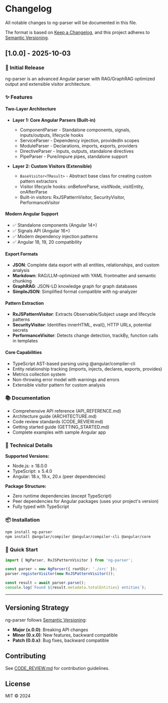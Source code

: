 # Changelog

All notable changes to ng-parser will be documented in this file.

The format is based on [Keep a Changelog](https://keepachangelog.com/en/1.0.0/),
and this project adheres to [Semantic Versioning](https://semver.org/spec/v2.0.0.html).

## [1.0.0] - 2025-10-03

### 🎉 Initial Release

ng-parser is an advanced Angular parser with RAG/GraphRAG optimized output and extensible visitor architecture.

### ✨ Features

#### Two-Layer Architecture
- **Layer 1: Core Angular Parsers (Built-in)**
  - ComponentParser - Standalone components, signals, inputs/outputs, lifecycle hooks
  - ServiceParser - Dependency injection, providedIn scopes
  - ModuleParser - Declarations, imports, exports, providers
  - DirectiveParser - Inputs, outputs, standalone directives
  - PipeParser - Pure/impure pipes, standalone support

- **Layer 2: Custom Visitors (Extensible)**
  - `BaseVisitor<TResult>` - Abstract base class for creating custom pattern extractors
  - Visitor lifecycle hooks: onBeforeParse, visitNode, visitEntity, onAfterParse
  - Built-in visitors: RxJSPatternVisitor, SecurityVisitor, PerformanceVisitor

#### Modern Angular Support
- ✅ Standalone components (Angular 14+)
- ✅ Signals API (Angular 16+)
- ✅ Modern dependency injection patterns
- ✅ Angular 18, 19, 20 compatibility

#### Export Formats
- **JSON**: Complete data export with all entities, relationships, and custom analysis
- **Markdown**: RAG/LLM-optimized with YAML frontmatter and semantic chunking
- **GraphRAG**: JSON-LD knowledge graph for graph databases
- **SimpleJSON**: Simplified format compatible with ng-analyzer

#### Pattern Extraction
- **RxJSPatternVisitor**: Extracts Observable/Subject usage and lifecycle patterns
- **SecurityVisitor**: Identifies innerHTML, eval(), HTTP URLs, potential secrets
- **PerformanceVisitor**: Detects change detection, trackBy, function calls in templates

#### Core Capabilities
- TypeScript AST-based parsing using @angular/compiler-cli
- Entity relationship tracking (imports, injects, declares, exports, provides)
- Metrics collection system
- Non-throwing error model with warnings and errors
- Extensible visitor pattern for custom analysis

### 📚 Documentation
- Comprehensive API reference (API_REFERENCE.md)
- Architecture guide (ARCHITECTURE.md)
- Code review standards (CODE_REVIEW.md)
- Getting started guide (GETTING_STARTED.md)
- Complete examples with sample Angular app

### 🔧 Technical Details

**Supported Versions:**
- Node.js: ≥ 18.0.0
- TypeScript: ≥ 5.4.0
- Angular: 18.x, 19.x, 20.x (peer dependencies)

**Package Structure:**
- Zero runtime dependencies (except TypeScript)
- Peer dependencies for Angular packages (uses your project's version)
- Fully typed with TypeScript

### 📦 Installation

```bash
npm install ng-parser
npm install @angular/compiler @angular/compiler-cli @angular/core
```

### 🚀 Quick Start

```typescript
import { NgParser, RxJSPatternVisitor } from 'ng-parser';

const parser = new NgParser({ rootDir: './src' });
parser.registerVisitor(new RxJSPatternVisitor());

const result = await parser.parse();
console.log(`Found ${result.metadata.totalEntities} entities`);
```

---

## Versioning Strategy

ng-parser follows [Semantic Versioning](https://semver.org/):

- **Major (x.0.0)**: Breaking API changes
- **Minor (0.x.0)**: New features, backward compatible
- **Patch (0.0.x)**: Bug fixes, backward compatible

## Contributing

See [CODE_REVIEW.md](./CODE_REVIEW.md) for contribution guidelines.

## License

MIT © 2024
